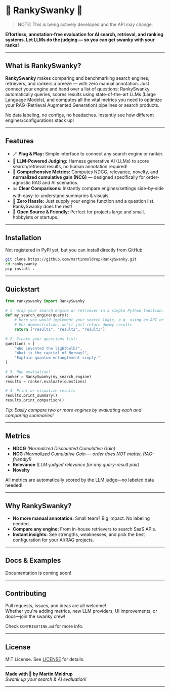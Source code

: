 # 🕺 RankySwanky 🕺  
> NOTE: This is being actively developed and the API may change.

**Effortless, annotation-free evaluation for AI search, retrieval, and ranking systems. Let LLMs do the judging — so you can get swanky with your ranks!**  
   
---  
   
## What is RankySwanky?  
   
**RankySwanky** makes comparing and benchmarking search engines, retrievers, and rankers a breeze — with zero manual annotation. Just connect your engine and hand over a list of questions; RankySwanky automatically queries, scores results using state-of-the-art LLMs (Large Language Models), and computes all the vital metrics you need to optimize your RAG (Retrieval Augmented Generation) pipelines or search products.  
   
No data labeling, no configs, no headaches. Instantly see how different engines/configurations stack up!  
   
---  
   
## Features  
   
- 🪄 **Plug & Play:** Simple interface to connect any search engine or ranker.  
- 🤖 **LLM-Powered Judging:** Harness generative AI (LLMs) to score search/retrieval results, no human annotation required!  
- 🏅 **Comprehensive Metrics:** Computes NDCG, relevance, novelty, and **normalized cumulative gain (NCG)** — designed specifically for order-agnostic RAG and AI scenarios.  
- 📊 **Clear Comparisons:** Instantly compare engines/settings side-by-side with easy-to-understand summaries & visuals.  
- 🥳 **Zero Hassle:** Just supply your engine function and a question list. RankySwanky does the rest!  
- 🌱 **Open Source & Friendly:** Perfect for projects large and small, hobbyists or startups.  
   
---  
   
## Installation  
   
Not registered in PyPI yet, but you can install directly from GitHub:  
 

```bash  
git clone https://github.com/martinmoldrup/RankySwanky.git
cd rankyswanky  
pip install .  
```  
   
---  
   
## Quickstart  
   
```python  
from rankyswanky import RankySwanky  
   
# 1. Wrap your search engine or retriever in a simple Python function:  
def my_search_engine(query):  
    # Here you would implement your search logic, e.g. using an API or search library  
    # For demonstration, we'll just return dummy results
    return ["result1", "result2", "result3"]  
   
# 2. Create your questions list:  
questions = [  
    "Who invented the lightbulb?",  
    "What is the capital of Norway?",  
    "Explain quantum entanglement simply."  
]  
   
# 3. Run evaluation!  
ranker = RankySwanky(my_search_engine)  
results = ranker.evaluate(questions)  
   
# 4. Print or visualize results  
results.print_summary()
results.print_comparison()
```  
   
*Tip: Easily compare two or more engines by evaluating each and comparing summaries!*  
   
---  
   
## Metrics  
   
- **NDCG** *(Normalized Discounted Cumulative Gain)*  
- **NCG** *(Normalized Cumulative Gain — order does NOT matter, RAG-friendly!)*  
- **Relevance** *(LLM-judged relevance for any query-result pair)*  
- **Novelty**  
   
All metrics are automatically scored by the LLM judge—no labeled data needed!  
   
---  
   
## Why RankySwanky?  
   
- **No more manual annotation:** Small team? Big impact. No labeling needed.  
- **Compare any engine:** From in-house retrievers to search SaaS APIs.  
- **Instant insights:** See strengths, weaknesses, and pick the best configuration for your AI/RAG projects.  
   
---  
   
## Docs & Examples  
Documentation is coming soon!
   
---  
   
## Contributing  
   
Pull requests, issues, and ideas are all welcome!    
Whether you're adding metrics, new LLM providers, UI improvements, or docs—join the swanky crew!  
   
Check `CONTRIBUTING.md` for more info.  
   
---  
   
## License  
   
MIT License. See [LICENSE](LICENSE) for details.  
   
---  
   
**Made with 💖 by Martin Møldrup**    
*Swank up your search & AI evaluation!*  
  
   
---  
